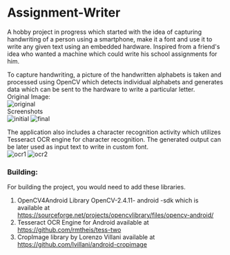 # Assignment-Writer
A hobby project in progress which started with the idea of capturing handwriting of a person using a smartphone, make it a font and use it to write any given text using an embedded hardware. Inspired from a friend's idea who wanted a machine which could write his school assignments for him.  

To capture handwriting, a picture of the handwritten alphabets is taken and processed using OpenCV which detects individual alphabets and generates data which can be sent to the hardware to write a particular letter.  
Original Image:  
![original](../master/images/alphabets2.jpg?raw=true)  
Screenshots  
![initial](../master/images/initial.png?raw=true)     ![final](../master/images/final.png?raw=true)  

The application also includes a character recognition activity which utilizes Tesseract OCR engine for character recognition. The generated output can be later used as input text to write in custom font.  
![ocr1](../master/images/ocr1.png?raw=true)       ![ocr2](../master/images/ocr2.png?raw=true)  

### Building: 
For building the project, you would need to add these libraries.  
1) OpenCV4Android Library OpenCV-2.4.11- android -sdk which is available at  
https://sourceforge.net/projects/opencvlibrary/files/opencv-android/  
2) Tesseract OCR Engine for Android available at  
https://github.com/rmtheis/tess-two  
3) CropImage library by Lorenzo Villani available at  
https://github.com/lvillani/android-cropimage   

